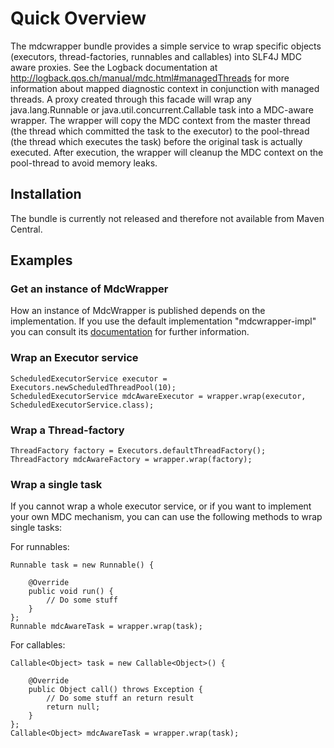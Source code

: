 # Quick Overview
The mdcwrapper bundle provides a simple service to wrap specific objects (executors, thread-factories, runnables and callables) into SLF4J MDC aware proxies. See the Logback documentation at http://logback.qos.ch/manual/mdc.html#managedThreads for more information about mapped diagnostic context in conjunction with managed threads. A proxy created through this facade will wrap any java.lang.Runnable or java.util.concurrent.Callable task into a MDC-aware wrapper. The wrapper will copy the MDC context from the master thread (the thread which committed the task to the executor) to the pool-thread (the thread which executes the task) before the original task is actually executed. After execution, the wrapper will cleanup the MDC context on the pool-thread to avoid memory leaks.

## Installation
The bundle is currently not released and therefore not available from Maven Central.

## Examples
### Get an instance of MdcWrapper
How an instance of MdcWrapper is published depends on the implementation. If you use the default implementation "mdcwrapper-impl" you can consult its  [documentation](https://github.com/SourcePond/mdcwrapper#examples) for further information.

### Wrap an Executor service
```
ScheduledExecutorService executor = Executors.newScheduledThreadPool(10);
ScheduledExecutorService mdcAwareExecutor = wrapper.wrap(executor, ScheduledExecutorService.class);
```

### Wrap a Thread-factory
```
ThreadFactory factory = Executors.defaultThreadFactory();
ThreadFactory mdcAwareFactory = wrapper.wrap(factory);
```

### Wrap a single task
If you cannot wrap a whole executor service, or if you want to implement your own MDC mechanism, you can can use the following methods to wrap single tasks:

For runnables:
```
Runnable task = new Runnable() {

	@Override
	public void run() {
		// Do some stuff
	}
};
Runnable mdcAwareTask = wrapper.wrap(task);
```

For callables:
```
Callable<Object> task = new Callable<Object>() {

	@Override
	public Object call() throws Exception {
		// Do some stuff an return result
		return null;
	}
};
Callable<Object> mdcAwareTask = wrapper.wrap(task);
```